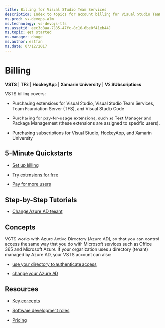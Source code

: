 ```yaml
---
title: Billing for Visual STudio Team Services  
description: Index to topics for account billing for Visual Studio Team Services (VSTS)
ms.prod: vs-devops-alm
ms.technology: vs-devops-tfs
ms.assetid: eec3c8aa-7985-47fc-8c10-6be0f41eb441
ms.topic: get started
ms.manager: douge
ms.author: estfan
ms.date: 07/12/2017
---
```


# Billing

**VSTS** | **TFS** | **HockeyApp** | **Xamarin University** | **VS SUbscriptions**

VSTS billing covers:

* Purchasing extensions for Visual Studio, Visual Studio Team Services, Team Foundation Server (TFS), and Visual Studio Code

* Purchasing for pay-for-usage extensions, such as Test Manager and Package Management (these extensions are assigned to specific users). 

* Purchasing subscriptions for Visual Studio, HockeyApp, and Xamarin University


## 5-Minute Quickstarts  

 * [Set up billing](set-up-billing-for-your-account-vs.md)

 * [Try extensions for free](try-additional-features-vs.md)

 * [Pay for more users](buy-basic-access-add-users.md)


## Step-by-Step Tutorials

* [Change Azure AD tenant](../accounts/change-azure-active-directory-vsts-account.md)


## Concepts 

VSTS works with Azure Active Directory (Azure AD), 
so that you can control access the same way that you do 
with Microsoft services such as Office 365 and Microsoft Azure. 
If your organization uses a directory (tenant) managed by Azure AD, 
your VSTS account can also:

* [use your directory to authenticate access](../accounts/access-with-azure-ad.md)

* [change your Azure AD](../accounts/change-azure-active-directory-vsts-account.md)


## Resources 

* [Key concepts](../concepts.md)

* [Software development roles](../roles.md)

* [Pricing](https://www.visualstudio.com/team-services/pricing/)
